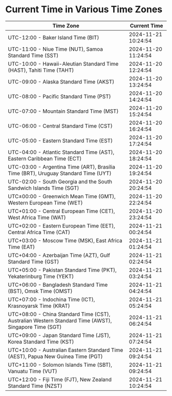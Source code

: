 # Current Time in Various Time Zones

| Time Zone | Current Time |
|-----------|--------------|
| UTC-12:00 - Baker Island Time (BIT) | 2024-11-21 10:24:54 |
| UTC-11:00 - Niue Time (NUT), Samoa Standard Time (SST) | 2024-11-20 11:24:54 |
| UTC-10:00 - Hawaii-Aleutian Standard Time (HAST), Tahiti Time (TAHT) | 2024-11-20 12:24:54 |
| UTC-09:00 - Alaska Standard Time (AKST) | 2024-11-20 13:24:54 |
| UTC-08:00 - Pacific Standard Time (PST) | 2024-11-20 14:24:54 |
| UTC-07:00 - Mountain Standard Time (MST) | 2024-11-20 15:24:54 |
| UTC-06:00 - Central Standard Time (CST) | 2024-11-20 16:24:54 |
| UTC-05:00 - Eastern Standard Time (EST) | 2024-11-20 17:24:54 |
| UTC-04:00 - Atlantic Standard Time (AST), Eastern Caribbean Time (ECT) | 2024-11-20 18:24:54 |
| UTC-03:00 - Argentina Time (ART), Brasília Time (BRT), Uruguay Standard Time (UYT) | 2024-11-20 19:24:54 |
| UTC-02:00 - South Georgia and the South Sandwich Islands Time (SGT) | 2024-11-20 20:24:54 |
| UTC±00:00 - Greenwich Mean Time (GMT), Western European Time (WET) | 2024-11-20 22:24:54 |
| UTC+01:00 - Central European Time (CET), West Africa Time (WAT) | 2024-11-20 23:24:54 |
| UTC+02:00 - Eastern European Time (EET), Central Africa Time (CAT) | 2024-11-21 00:24:54 |
| UTC+03:00 - Moscow Time (MSK), East Africa Time (EAT) | 2024-11-21 01:24:54 |
| UTC+04:00 - Azerbaijan Time (AZT), Gulf Standard Time (GST) | 2024-11-21 02:24:54 |
| UTC+05:00 - Pakistan Standard Time (PKT), Yekaterinburg Time (YEKT) | 2024-11-21 03:24:54 |
| UTC+06:00 - Bangladesh Standard Time (BST), Omsk Time (OMST) | 2024-11-21 04:24:54 |
| UTC+07:00 - Indochina Time (ICT), Krasnoyarsk Time (KRAT) | 2024-11-21 05:24:54 |
| UTC+08:00 - China Standard Time (CST), Australian Western Standard Time (AWST), Singapore Time (SGT) | 2024-11-21 06:24:54 |
| UTC+09:00 - Japan Standard Time (JST), Korea Standard Time (KST) | 2024-11-21 07:24:54 |
| UTC+10:00 - Australian Eastern Standard Time (AEST), Papua New Guinea Time (PGT) | 2024-11-21 09:24:54 |
| UTC+11:00 - Solomon Islands Time (SBT), Vanuatu Time (VUT) | 2024-11-21 09:24:54 |
| UTC+12:00 - Fiji Time (FJT), New Zealand Standard Time (NZST) | 2024-11-21 10:24:54 |
